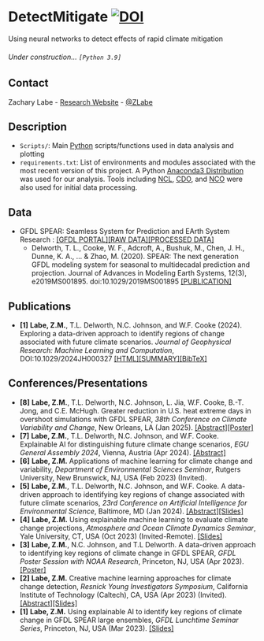 # DetectMitigate [![DOI](https://zenodo.org/badge/DOI/10.5281/zenodo.10727521.svg)](https://doi.org/10.5281/zenodo.10727521)
Using neural networks to detect effects of rapid climate mitigation

###### Under construction... ```[Python 3.9]```

## Contact
Zachary Labe - [Research Website](https://zacklabe.com/) - [@ZLabe](https://twitter.com/ZLabe)

## Description
+ ```Scripts/```: Main [Python](https://www.python.org/) scripts/functions used in data analysis and plotting
+ ```requirements.txt```: List of environments and modules associated with the most recent version of this project. A Python [Anaconda3 Distribution](https://docs.continuum.io/anaconda/) was used for our analysis. Tools including [NCL](https://www.ncl.ucar.edu/), [CDO](https://code.mpimet.mpg.de/projects/cdo), and [NCO](http://nco.sourceforge.net/) were also used for initial data processing.

## Data
+ GFDL SPEAR: Seamless System for Prediction and EArth System Research : [[GFDL PORTAL]](https://nomads.gfdl.noaa.gov/)[[RAW DATA]](https://www.gfdl.noaa.gov/spear_large_ensembles/)[[PROCESSED DATA]](https://zenodo.org/records/10083257)
    + Delworth, T. L., Cooke, W. F., Adcroft, A., Bushuk, M., Chen, J. H., Dunne, K. A., ... & Zhao, M. (2020). SPEAR: The next generation GFDL modeling system for seasonal to multidecadal prediction and projection. Journal of Advances in Modeling Earth Systems, 12(3), e2019MS001895. doi:10.1029/2019MS001895 [[PUBLICATION]](https://agupubs.onlinelibrary.wiley.com/doi/full/10.1029/2019MS001895)

## Publications
+ **[1]** **Labe, Z.M.**, T.L. Delworth, N.C. Johnson, and W.F. Cooke (2024). Exploring a data-driven approach to identify regions of change associated with future climate scenarios. *Journal of Geophysical Research: Machine Learning and Computation*, DOI:10.1029/2024JH000327 [[HTML]](https://doi.org/10.1029/2024JH000327)[[SUMMARY]](https://zacklabe.com/climate-signals-and-explainable-ai/)[[BibTeX]](https://zacklabe.com/wp-content/uploads/2024/11/labedelworthjohnsoncooke_detectann_2024jgr-mlc_bibtex.pdf)

## Conferences/Presentations
+ **[8]** **Labe, Z.M.**, T.L. Delworth, N.C. Johnson, L. Jia, W.F. Cooke, B.-T. Jong, and C.E. McHugh. Greater reduction in U.S. heat extreme days in overshoot simulations with GFDL SPEAR, *38th Conference on Climate Variability and Change*, New Orleans, LA (Jan 2025). [[Abstract]](https://ams.confex.com/ams/105ANNUAL/meetingapp.cgi/Paper/451978)[[Poster]](https://zacklabe.com/wp-content/uploads/2024/12/zlabe_ams_poster_2025_final.pdf)
+ **[7]** **Labe, Z.M.**, T.L. Delworth, N.C. Johnson, and W.F. Cooke. Explainable AI for distinguishing future climate change scenarios, *EGU General Assembly 2024*, Vienna, Austria (Apr 2024). [[Abstract]](https://meetingorganizer.copernicus.org/EGU24/EGU24-9110.html)
+ **[6]** **Labe, Z.M.** Applications of machine learning for climate change and variability, *Department of Environmental Sciences Seminar*, Rutgers University, New Brunswick, NJ, USA (Feb 2023) (Invited).
+ **[5]** **Labe, Z.M.**, T.L. Delworth, N.C. Johnson, and W.F. Cooke. A data-driven approach to identifying key regions of change associated with future climate scenarios, *23rd Conference on Artificial Intelligence for Environmental Science*, Baltimore, MD (Jan 2024). [[Abstract]](https://ams.confex.com/ams/104ANNUAL/meetingapp.cgi/Paper/431300)[[Slides]](https://www.slideshare.net/slideshows/datadriven-approach-to-identifying-key-regions-of-change-associated-with-future-climate-scenarios/265767133)
+ **[4]** **Labe, Z.M.** Using explainable machine learning to evaluate climate change projections, *Atmosphere and Ocean Climate Dynamics Seminar*, Yale University, CT, USA (Oct 2023) (Invited-Remote). [[Slides]](https://www.slideshare.net/ZacharyLabe/using-explainable-machine-learning-to-evaluate-climate-change-projections)
+ **[3]** **Labe, Z.M.**, N.C. Johnson, and T.L Delworth. A data-driven approach to identifying key regions of climate change in GFDL SPEAR, *GFDL Poster Session with NOAA Research*, Princeton, NJ, USA (Apr 2023). [[Poster]](https://zacklabe.files.wordpress.com/2023/04/labejohnsondelworth_oarvisit-2023_detectmitigate_poster.pdf)
+ **[2]** **Labe, Z.M.** Creative machine learning approaches for climate change detection, *Resnick Young Investigators Symposium*, California Institute of Technology (Caltech), CA, USA (Apr 2023) (Invited). [[Abstract]](https://resnick.caltech.edu/events/resnick-symposium/2023-symposium)[[Slides]](https://www.slideshare.net/ZacharyLabe/creative-machine-learning-approaches-for-climate-change-detection)
+ **[1]** **Labe, Z.M.** Using explainable AI to identify key regions of climate change in GFDL SPEAR large ensembles, *GFDL Lunchtime Seminar Series*, Princeton, NJ, USA (Mar 2023). [[Slides]](https://www.slideshare.net/ZacharyLabe/using-explainable-ai-to-identify-key-regions-of-climate-change-in-gfdl-spear-large-ensembles)
